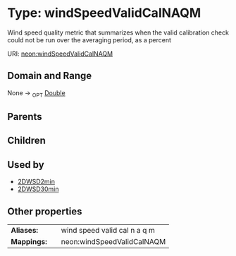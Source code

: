 
# Type: windSpeedValidCalNAQM


Wind speed quality metric that summarizes when the valid calibration check could not be run over the averaging period, as a percent

URI: [neon:windSpeedValidCalNAQM](https://data.neonscience.org/windSpeedValidCalNAQM)


## Domain and Range

None ->  <sub>OPT</sub> [Double](types/Double.md)

## Parents


## Children


## Used by

 * [2DWSD2min](2DWSD2min.md)
 * [2DWSD30min](2DWSD30min.md)

## Other properties

|  |  |  |
| --- | --- | --- |
| **Aliases:** | | wind speed valid cal n a q m |
| **Mappings:** | | neon:windSpeedValidCalNAQM |

